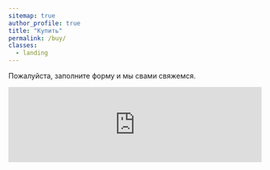 ```yaml
---
sitemap: true
author_profile: true
title: "Купить"
permalink: /buy/
classes:
  - landing
---
```


Пожалуйста, заполните форму и мы свами свяжемся.
<br>

<script src="https://yastatic.net/q/forms-frontend-ext/_/embed.js"></script>
<iframe 
	src="https://forms.yandex.ru/cloud/63eb4e19c09c02103bec7947/?iframe=1&answer_short_text_type_form=buy&answer_choices_subject=buy" 
	name="ya-form-63eb4e19c09c02103bec7947"   
	frameborder="0" 
	width="100%">
</iframe